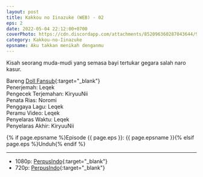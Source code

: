 ```yaml
---
layout: post
title: Kakkou no Iinazuke (WEB) - 02
eps: 2
date: 2022-05-04 22:12:00+0700
coverPhoto: https://cdn.discordapp.com/attachments/852096360287043644/991700187670130728/unknown.png
category: Kakkou-no-Iinazuke
epsname: Aku takkan menikah denganmu
---
```


Kisah seorang muda-mudi yang semasa bayi tertukar gegara salah naro kasur.

Bareng [Doll Fansub](https://www.perpusindo.info/user/Leqek){:target="_blank"}<br>
Penerjemah: Leqek<br>
Pengecek Terjemahan: KiryuuNii<br>
Penata Rias: Noromi<br>
Penggaya Lagu: Leqek<br>
Peramu Video: Leqek<br>
Penyelaras Waktu: Leqek<br>
Penyelaras Akhir: KiryuuNii<br>

{% if page.epsname %}Episode {{ page.eps }}: {{ page.epsname }}{% elsif page.eps %}Unduh{% endif %}

---
- 1080p: [PerpusIndo](https://www.perpusindo.info/berkas/dQBjo1jh){:target="_blank"}<br>
- 720p: [PerpusIndo](https://www.perpusindo.info/berkas/AqTYgmQH){:target="_blank"}
